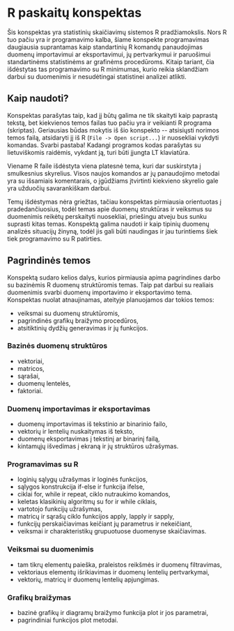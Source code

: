 ﻿# R paskaitų konspektas #

Šis konspektas yra statistinių skaičiavimų sistemos R pradžiamokslis. Nors R tuo pačiu yra ir programavimo kalba, šiame konspekte programavimas daugiausia suprantamas kaip standartinių R komandų panaudojimas duomenų importavimui ar eksportavimui, jų pertvarkymui ir paruošimui standartinėms statistinėms ar grafinėms procedūroms. Kitaip tariant, čia išdėstytas tas programavimo su R minimumas, kurio reikia sklandžiam darbui su duomenimis ir nesudėtingai statistinei analizei atlikti. 

## Kaip naudoti? ##

Konspektas parašytas taip, kad jį būtų galima ne tik skaityti kaip paprastą tekstą, bet kiekvienos temos failas tuo pačiu yra ir veikianti R programa (skriptas). Geriausias būdas mokytis iš šio konspekto -- atsisiųsti norimos temos failą, atsidaryti jį iš R (`File -> Open script...`) ir nuosekliai vykdyti komandas. Svarbi pastaba! Kadangi programos kodas parašytas su lietuviškomis raidėmis, vykdant ją, turi būti įjungta LT klaviatūra.

Viename R faile išdėstyta viena platesnė tema, kuri dar suskirstyta į smulkesnius skyrelius. Visos naujos komandos ar jų panaudojimo metodai yra su išsamiais komentarais, o įgūdžiams įtvirtinti kiekvieno skyrelio gale yra užduočių savarankiškam darbui.

Temų išdėstymas nėra griežtas, tačiau konspektas pirmiausia orientuotas į pradedančiuosius, todėl temas apie duomenų struktūras ir veiksmus su duomenimis reikėtų perskaityti nuosekliai, priešingu atveju bus sunku suprasti kitas temas. Konspektą galima naudoti ir kaip tipinių duomenų analizės situacijų žinyną, todėl jis gali būti naudingas ir jau turintiems šiek tiek programavimo su R patirties.


## Pagrindinės temos ##

Konspektą sudaro kelios dalys, kurios pirmiausia apima pagrindines darbo su bazinėmis R duomenų struktūromis temas. Taip pat darbui su realiais duomenimis svarbi duomenų importavimo ir eksportavimo tema. Konspektas nuolat atnaujinamas, ateityje planuojamos dar tokios temos: 

  - veiksmai su duomenų struktūromis,
  - pagrindinės grafikų braižymo procedūros,
  - atsitiktinių dydžių generavimas ir jų funkcijos.

### Bazinės duomenų struktūros ###

  - vektoriai,
  - matricos,
  - sąrašai,
  - duomenų lentelės,
  - faktoriai.

### Duomenų importavimas ir eksportavimas ###

  - duomenų importavimas iš tekstinio ar binarinio failo,
  - vektorių ir lentelių nuskaitymas iš teksto,
  - duomenų eksportavimas į tekstinį ar binarinį failą,
  - kintamųjų išvedimas į ekraną ir jų struktūros užrašymas.

### Programavimas su R ###

  - loginių sąlygų užrašymas ir loginės funkcijos,
  - sąlygos konstrukcija if-else ir funkcija ifelse,
  - ciklai for, while ir repeat, ciklo nutraukimo komandos,
  - keletas klasikinių algoritmų su for ir while ciklais,
  - vartotojo funkcijų užrašymas,
  - matricų ir sąrašų ciklo funkcijos apply, lapply ir sapply,
  - funkcijų perskaičiavimas keičiant jų parametrus ir nekeičiant,
  - veiksmai ir charakteristikų grupuotuose duomenyse skaičiavimas.

### Veiksmai su duomenimis ###

  - tam tikrų elementų paieška, praleistos reikšmės ir duomenų filtravimas,
  - vektoriaus elementų išrikiavimas ir duomenų lentelių pertvarkymai,
  - vektorių, matricų ir duomenų lentelių apjungimas.

### Grafikų braižymas ###

  - bazinė grafikų ir diagramų braižymo funkcija plot ir jos parametrai,
  - pagrindiniai funkcijos plot metodai.